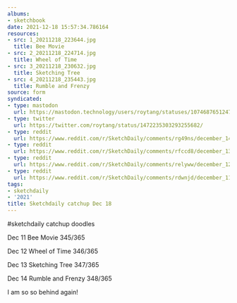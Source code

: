 ```yaml
---
albums:
- sketchbook
date: 2021-12-18 15:57:34.786164
resources:
- src: 1_20211218_223644.jpg
  title: Bee Movie
- src: 2_20211218_224714.jpg
  title: Wheel of Time
- src: 3_20211218_230632.jpg
  title: Sketching Tree
- src: 4_20211218_235443.jpg
  title: Rumble and Frenzy
source: form
syndicated:
- type: mastodon
  url: https://mastodon.technology/users/roytang/statuses/107468765124773492
- type: twitter
  url: https://twitter.com/roytang/status/1472235303293255682/
- type: reddit
  url: https://www.reddit.com/r/SketchDaily/comments/rg49ns/december_14th_robots/hp25tc4/
- type: reddit
  url: https://www.reddit.com/r/SketchDaily/comments/rfccd8/december_13th_wooden/hp25spz/
- type: reddit
  url: https://www.reddit.com/r/SketchDaily/comments/relyww/december_12th_wheel_of_time/hp25qwi/
- type: reddit
  url: https://www.reddit.com/r/SketchDaily/comments/rdwnjd/december_11th_b_movies/hp25qey/
tags:
- sketchdaily
- '2021'
title: Sketchdaily catchup Dec 18
---
```


#sketchdaily catchup doodles

Dec 11 Bee Movie 345/365

Dec 12 Wheel of Time 346/365

Dec 13 Sketching Tree 347/365

Dec 14 Rumble and Frenzy 348/365

I am so so behind again!